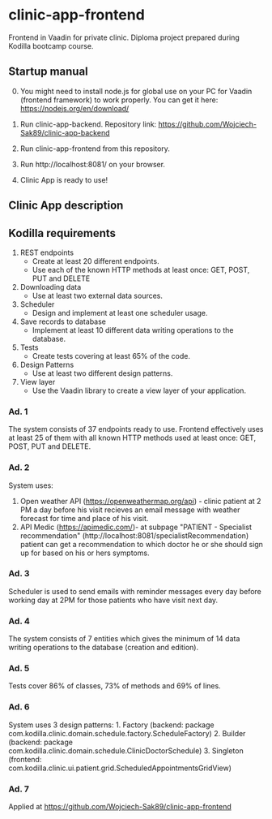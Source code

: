 # clinic-app-frontend
Frontend in Vaadin for private clinic. Diploma project prepared during Kodilla bootcamp course.

## Startup manual
0. You might need to install node.js for global use on your PC for Vaadin (frontend framework) to work properly. You can get it here: https://nodejs.org/en/download/

1. Run clinic-app-backend. Repository link: https://github.com/Wojciech-Sak89/clinic-app-backend
2. Run clinic-app-frontend from this repository.
3. Run http://localhost:8081/ on your browser.
4. Clinic App is ready to use!

## Clinic App description

## Kodilla requirements
1. REST endpoints
    - Create at least 20 different endpoints.
    - Use each of the known HTTP methods at least once: GET, POST, PUT and DELETE
2. Downloading data
    - Use at least two external data sources.
3. Scheduler
    - Design and implement at least one scheduler usage.
4. Save records to database
    - Implement at least 10 different data writing operations to the database.
5. Tests
    - Create tests covering at least 65% of the code.
6. Design Patterns
    - Use at least two different design patterns.
7. View layer
    - Use the Vaadin library to create a view layer of your application.
  
### Ad. 1
  The system consists of 37 endpoints ready to use. Frontend effectively uses at least 25 of them with all known HTTP methods used at least once: GET, POST, PUT and DELETE.

### Ad. 2
  System uses:
  1. Open weather API (https://openweathermap.org/api) - clinic patient at 2 PM a day before his visit recieves an email message with weather forecast for time and place of his      visit.
  2. API Medic (https://apimedic.com/)- at subpage "PATIENT - Specialist recommendation" (http://localhost:8081/specialistRecommendation) patient can get a recommendation to         which doctor he or she should sign up for based on his or hers symptoms.

### Ad. 3
  Scheduler is used to send emails with reminder messages every day before working day at 2PM for those patients who have visit next day.

### Ad. 4
 The system consists of 7 entities which gives the minimum of 14 data writing operations to the database (creation and edition).

### Ad. 5
  Tests cover 86% of classes, 73% of methods and 69% of lines.

### Ad. 6
  System uses 3 design patterns:
    1. Factory (backend: package com.kodilla.clinic.domain.schedule.factory.ScheduleFactory)
    2. Builder (backend: package com.kodilla.clinic.domain.schedule.ClinicDoctorSchedule)
    3. Singleton (frontend: com.kodilla.clinic.ui.patient.grid.ScheduledAppointmentsGridView)

### Ad. 7
  Applied at https://github.com/Wojciech-Sak89/clinic-app-frontend
